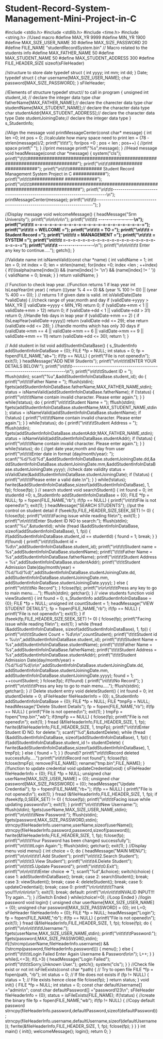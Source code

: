# Student-Record-System-Management-Mini-Project-in-C



#include <stdio.h>
#include <stdlib.h>
#include <time.h>
#include <string.h>
//Used macro
#define MAX_YR  9999
#define MIN_YR  1900
#define MAX_SIZE_USER_NAME 30
#define MAX_SIZE_PASSWORD  20
#define FILE_NAME  "studentRecordSystem.bin"
// Macro related to the students info
#define MAX_FATHER_NAME 50
#define MAX_STUDENT_NAME 50
#define MAX_STUDENT_ADDRESS 300
#define FILE_HEADER_SIZE  sizeof(sFileHeader)

//structure to store date
typedef struct
{
    int yyyy;
    int mm;
    int dd;
} Date;
typedef struct
{
    char username[MAX_SIZE_USER_NAME];
    char password[MAX_SIZE_PASSWORD];
} sFileHeader;

//Elements of structure
typedef struct// to call in program
{
    unsigned int student_id; // declare the integer data type
    char fatherName[MAX_FATHER_NAME];// declare the charecter data type
    char studentName[MAX_STUDENT_NAME];// declare the character data type
    char studentAddr[MAX_STUDENT_ADDRESS];// declare the character data type
    Date studentJoiningDate;// declare the integer data type
} s_StudentInfo;

//Align the message
void printMessageCenter(const char* message)
{
    int len =0;
    int pos = 0;
    //calculate how many space need to print
    len = (78 - strlen(message))/2;
    printf("\t\t\t");
    for(pos =0 ; pos < len ; pos++)
    {
        //print space
        printf(" ");
    }
    //print message
    printf("%s",message);
}
//Head message
void headMessage(const char *message)
{
    system("cls");
    printf("\t\t\t###########################################################################");
    printf("\n\t\t\t############                                                   ############");
    printf("\n\t\t\t############   Student Record Management System Project in C   ############");
    printf("\n\t\t\t############                                                   ############");
    printf("\n\t\t\t###########################################################################");
    printf("\n\t\t\t---------------------------------------------------------------------------\n");
    printMessageCenter(message);
    printf("\n\t\t\t----------------------------------------------------------------------------");
}


//Display message
void welcomeMessage()
{
    headMessage("Srm University");
    printf("\n\n\n\n\n");
    printf("\n\t\t\t  **-**-**-**-**-**-**-**-**-**-**-**-**-**-**-**-**-**-**\n");
    printf("\n\t\t\t        =-=-=-=-=-=-=-=-=-=-=-=-=-=-=-=-=-=-=-=-=-=-=");
    printf("\n\t\t\t        =                  WELCOME                  =");
    printf("\n\t\t\t        =                    TO                     =");
    printf("\n\t\t\t        =               Student Record              =");
    printf("\n\t\t\t        =                 MANAGEMENT                =");
    printf("\n\t\t\t        =                   SYSTEM                  =");
    printf("\n\t\t\t        =-=-=-=-=-=-=-=-=-=-=-=-=-=-=-=-=-=-=-=-=-=-=");
    printf("\n\t\t\t  **-**-**-**-**-**-**-**-**-**-**-**-**-**-**-**-**-**-**\n");
    printf("\n\n\n\t\t\t Enter any key to continue.....");
    getch();
}

//Validate name
int isNameValid(const char *name)
{
    int validName = 1;
    int len = 0;
    int index = 0;
    len = strlen(name);
    for(index =0; index <len ; ++index)
    {
        if(!(isalpha(name[index])) && (name[index] != '\n') && (name[index] != ' '))
        {
            validName = 0;
            break;
        }
    }
    return validName;
}


// Function to check leap year.
//Function returns 1 if leap year
int  IsLeapYear(int year)
{
    return (((year % 4 == 0) &&
             (year % 100 != 0)) ||
            (year % 400 == 0));
}
// returns 1 if given date is valid.
int isValidDate(Date *validDate)
{
    //check range of year,month and day
    if (validDate->yyyy > MAX_YR ||
            validDate->yyyy < MIN_YR)
        return 0;
    if (validDate->mm < 1 || validDate->mm > 12)
        return 0;
    if (validDate->dd < 1 || validDate->dd > 31)
        return 0;
    //Handle feb days in leap year
    if (validDate->mm == 2)
    {
        if (IsLeapYear(validDate->yyyy))
            return (validDate->dd <= 29);
        else
            return (validDate->dd <= 28);
    }
    //handle months which has only 30 days
    if (validDate->mm == 4 || validDate->mm == 6 ||
            validDate->mm == 9 || validDate->mm == 11)
        return (validDate->dd <= 30);
    return 1;
}


// Add student in list
void addStudentInDataBase()
{
    s_StudentInfo addStudentInfoInDataBase = {0};
    FILE *fp = NULL;
    int status = 0;
    fp = fopen(FILE_NAME,"ab+");
    if(fp == NULL)
    {
        printf("File is not opened\n");
        exit(1);
    }
    headMessage("ADD NEW Students");
    printf("\n\n\t\t\tENTER YOUR DETAILS BELOW:");
    printf("\n\t\t\t---------------------------------------------------------------------------\n");
    printf("\n\t\t\tStudent ID  = ");
    fflush(stdin);
    scanf("%u",&addStudentInfoInDataBase.student_id);
    do
    {
        printf("\n\t\t\tFather Name  = ");
        fflush(stdin);
        fgets(addStudentInfoInDataBase.fatherName,MAX_FATHER_NAME,stdin);
        status = isNameValid(addStudentInfoInDataBase.fatherName);
        if (!status)
        {
            printf("\n\t\t\tName contain invalid character. Please enter again.");
        }
    }
    while(!status);
    do
    {
        printf("\n\t\t\tStudent Name  = ");
        fflush(stdin);
        fgets(addStudentInfoInDataBase.studentName,MAX_STUDENT_NAME,stdin);
        status = isNameValid(addStudentInfoInDataBase.studentName);
        if (!status)
        {
            printf("\n\t\t\tName contain invalid character. Please enter again.");
        }
    }
    while(!status);
    do
    {
        printf("\n\t\t\tStudent Address  = ");
        fflush(stdin);
        fgets(addStudentInfoInDataBase.studentAddr,MAX_FATHER_NAME,stdin);
        status = isNameValid(addStudentInfoInDataBase.studentAddr);
        if (!status)
        {
            printf("\n\t\t\tName contain invalid character. Please enter again.");
        }
    }
    while(!status);
    do
    {
     //get date year,month and day from user
        printf("\n\t\t\tEnter date in format (day/month/year): ");
        scanf("%d/%d/%d",&addStudentInfoInDataBase.studentJoiningDate.dd,&addStudentInfoInDataBase.studentJoiningDate.mm,&addStudentInfoInDataBase.studentJoiningDate.yyyy);
        //check date validity
        status = isValidDate(&addStudentInfoInDataBase.studentJoiningDate);
        if (!status)
        {
            printf("\n\t\t\tPlease enter a valid date.\n");
        }
    }
    while(!status);
    fwrite(&addStudentInfoInDataBase,sizeof(addStudentInfoInDataBase), 1, fp);
    fclose(fp);
}
// search student
void searchStudent()
{
    int found = 0;
    int studentId =0;
    s_StudentInfo addStudentInfoInDataBase = {0};
    FILE *fp = NULL;
    fp = fopen(FILE_NAME,"rb");
    if(fp == NULL)
    {
        printf("\n\t\t\tFile is not opened\n");
        exit(1);
    }
    headMessage("SEARCH STUDENTS");
    //put the control on student detail
    if (fseek(fp,FILE_HEADER_SIZE,SEEK_SET) != 0)
    {
        fclose(fp);
        printf("\n\t\t\tFacing issue while reading file\n");
        exit(1);
    }
    printf("\n\n\t\t\tEnter Student ID NO to search:");
    fflush(stdin);
    scanf("%u",&studentId);
    while (fread (&addStudentInfoInDataBase, sizeof(addStudentInfoInDataBase), 1, fp))
    {
        if(addStudentInfoInDataBase.student_id == studentId)
        {
            found = 1;
            break;
        }
    }
    if(found)
    {
        printf("\n\t\t\tStudent id = %d\n",addStudentInfoInDataBase.student_id);
        printf("\n\t\t\tStudent name = %s",addStudentInfoInDataBase.studentName);
        printf("\t\t\tFather Name = %s",addStudentInfoInDataBase.fatherName);
        printf("\n\t\t\tStudent Address = %s",addStudentInfoInDataBase.studentAddr);
        printf("\t\t\tStudent Admission Date(day/month/year) =  (%d/%d/%d)",addStudentInfoInDataBase.studentJoiningDate.dd,
               addStudentInfoInDataBase.studentJoiningDate.mm, addStudentInfoInDataBase.studentJoiningDate.yyyy);
    }
    else
    {
        printf("\n\t\t\tNo Record");
    }
    fclose(fp);
    printf("\n\n\n\t\t\tPress any key to go to main menu.....");
    fflush(stdin);
    getchar();
}
// view students function
void viewStudent()
{
    int found = 0;
    s_StudentInfo addStudentInfoInDataBase = {0};
    FILE *fp = NULL;
    unsigned int countStudent = 1;
    headMessage("VIEW STUDENT DETAILS");
    fp = fopen(FILE_NAME,"rb");
    if(fp == NULL)
    {
        printf("File is not opened\n");
        exit(1);
    }
    if (fseek(fp,FILE_HEADER_SIZE,SEEK_SET) != 0)
    {
        fclose(fp);
        printf("Facing issue while reading file\n");
        exit(1);
    }
    while (fread (&addStudentInfoInDataBase, sizeof(addStudentInfoInDataBase), 1, fp))
    {
        printf("\n\t\t\tStudent Count = %d\n\n",countStudent);
        printf("\t\t\tStudent id = %u\n",addStudentInfoInDataBase.student_id);
        printf("\t\t\tStudent Name = %s",addStudentInfoInDataBase.studentName);
        printf("\t\t\tFather Name = %s",addStudentInfoInDataBase.fatherName);
        printf("\t\t\tStudent Address = %s",addStudentInfoInDataBase.studentAddr);
        printf("\t\t\tStudent Admission Date(day/month/year) =  (%d/%d/%d)\n\n",addStudentInfoInDataBase.studentJoiningDate.dd,
               addStudentInfoInDataBase.studentJoiningDate.mm, addStudentInfoInDataBase.studentJoiningDate.yyyy);
        found = 1;
        ++countStudent;
    }
    fclose(fp);
    if(!found)
    {
        printf("\n\t\t\tNo Record");
    }
    printf("\n\n\t\t\tPress any key to go to main menu.....");
    fflush(stdin);
    getchar();
}
// Delete student entry
void deleteStudent()
{
    int found = 0;
    int studentDelete = 0;
    sFileHeader fileHeaderInfo = {0};
    s_StudentInfo addStudentInfoInDataBase = {0};
    FILE *fp = NULL;
    FILE *tmpFp = NULL;
    headMessage("Delete Student Details");
    fp = fopen(FILE_NAME,"rb");
    if(fp == NULL)
    {
        printf("File is not opened\n");
        exit(1);
    }
    tmpFp = fopen("tmp.bin","wb");
    if(tmpFp == NULL)
    {
        fclose(fp);
        printf("File is not opened\n");
        exit(1);
    }
    fread (&fileHeaderInfo,FILE_HEADER_SIZE, 1, fp);
    fwrite(&fileHeaderInfo,FILE_HEADER_SIZE, 1, tmpFp);
    printf("\n\t\t\tEnter Student ID NO. for delete:");
    scanf("%d",&studentDelete);
    while (fread (&addStudentInfoInDataBase, sizeof(addStudentInfoInDataBase), 1, fp))
    {
        if(addStudentInfoInDataBase.student_id != studentDelete)
        {
            fwrite(&addStudentInfoInDataBase,sizeof(addStudentInfoInDataBase), 1, tmpFp);
        }
        else
        {
            found = 1;
        }
    }
    (found)? printf("\n\t\t\tRecord deleted successfully....."):printf("\n\t\t\tRecord not found");
    fclose(fp);
    fclose(tmpFp);
    remove(FILE_NAME);
    rename("tmp.bin",FILE_NAME);
}
//function to update credential
void updateCredential(void)
{
    sFileHeader fileHeaderInfo = {0};
    FILE *fp = NULL;
    unsigned char userName[MAX_SIZE_USER_NAME] = {0};
    unsigned char password[MAX_SIZE_PASSWORD] = {0};
    headMessage("Update Credential");
    fp = fopen(FILE_NAME,"rb+");
    if(fp == NULL)
    {
        printf("File is not opened\n");
        exit(1);
    }
    fread (&fileHeaderInfo,FILE_HEADER_SIZE, 1, fp);
    if (fseek(fp,0,SEEK_SET) != 0)
    {
        fclose(fp);
        printf("\n\t\t\tFacing issue while updating password\n");
        exit(1);
    }
    printf("\n\n\t\t\tNew Username:");
    fflush(stdin);
    fgets(userName,MAX_SIZE_USER_NAME,stdin);
    printf("\n\n\t\t\tNew Password:");
    fflush(stdin);
    fgets(password,MAX_SIZE_PASSWORD,stdin);
    strncpy(fileHeaderInfo.username,userName,sizeof(userName));
    strncpy(fileHeaderInfo.password,password,sizeof(password));
    fwrite(&fileHeaderInfo,FILE_HEADER_SIZE, 1, fp);
    fclose(fp);
    printf("\n\t\t\tYour Password has been changed successfully");
    printf("\n\t\t\ttLogin Again:");
    fflush(stdin);
    getchar();
    exit(1);
}
//Display menu
void menu()
{
    int choice = 0;
    do
    {
        headMessage("MAIN MENU");
        printf("\n\n\n\t\t\t1.Add Student");
        printf("\n\t\t\t2.Search Student");
        printf("\n\t\t\t3.View Student");
        printf("\n\t\t\t4.Delete Student");
        printf("\n\t\t\t5.Update Password");
        printf("\n\t\t\t0.Exit");
        printf("\n\n\n\t\t\tEnter choice => ");
        scanf("%d",&choice);
        switch(choice)
        {
        case 1:
            addStudentInDataBase();
            break;
        case 2:
            searchStudent();
            break;
        case 3:
            viewStudent();
            break;
        case 4:
            deleteStudent();
            break;
        case 5:
            updateCredential();
            break;
        case 0:
            printf("\n\n\n\t\t\t\tThank you!!!\n\n\n\n\n");
            exit(1);
            break;
        default:
            printf("\n\n\n\t\t\tINVALID INPUT!!! Try again...");
        }                                            //Switch Ended
    }
    while(choice!=0);                                        //Loop Ended
}
//login password
void login()
{
    unsigned char userName[MAX_SIZE_USER_NAME] = {0};
    unsigned char password[MAX_SIZE_PASSWORD] = {0};
    int L=0;
    sFileHeader fileHeaderInfo = {0};
    FILE *fp = NULL;
    headMessage("Login");
    fp = fopen(FILE_NAME,"rb");
    if(fp == NULL)
    {
        printf("File is not opened\n");
        exit(1);
    }
    fread (&fileHeaderInfo,FILE_HEADER_SIZE, 1, fp);
    fclose(fp);
    do
    {
        printf("\n\n\n\t\t\t\tUsername:");
        fgets(userName,MAX_SIZE_USER_NAME,stdin);
        printf("\n\t\t\t\tPassword:");
        fgets(password,MAX_SIZE_PASSWORD,stdin);
        if((!strcmp(userName,fileHeaderInfo.username)) && (!strcmp(password,fileHeaderInfo.password)))
        {
            menu();
        }
        else
        {
            printf("\t\t\t\tLogin Failed Enter Again Username & Password\n\n");
            L++;
        }
    }
    while(L<=3);
    if(L>3)
    {
        headMessage("Login Failed");
        printf("\t\t\t\tSorry,Unknown User.");
        getch();
        system("cls");
    }
}
//Check file exist or not
int isFileExists(const char *path)
{
    // Try to open file
    FILE *fp = fopen(path, "rb");
    int status = 0;
    // If file does not exists
    if (fp != NULL)
    {
        status = 1;
        // File exists hence close file
        fclose(fp);
    }
    return status;
}
void init()
{
    FILE *fp = NULL;
    int status = 0;
    const char defaultUsername[] ="admin\n";
    const char defaultPassword[] ="password123\n";
    sFileHeader fileHeaderInfo = {0};
    status = isFileExists(FILE_NAME);
    if(!status)
    {
        //create the binary file
        fp = fopen(FILE_NAME,"wb");
        if(fp != NULL)
        {
            //Copy default password
            strncpy(fileHeaderInfo.password,defaultPassword,sizeof(defaultPassword));
            strncpy(fileHeaderInfo.username,defaultUsername,sizeof(defaultUsername));
            fwrite(&fileHeaderInfo,FILE_HEADER_SIZE, 1, fp);
            fclose(fp);
        }
    }
}
int main()
{
    init();
    welcomeMessage();
    login();
    return 0;
}
